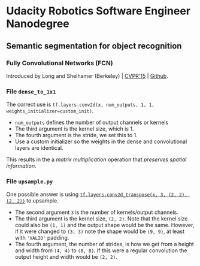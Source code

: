 # Udacity Robotics Software Engineer Nanodegree

## Semantic segmentation for object recognition

### Fully Convolutional Networks (FCN)

Introduced by Long and Shelhamer (Berkeley) | [CVPR'15](https://people.eecs.berkeley.edu/~jonlong/long_shelhamer_fcn.pdf) | [Github](https://github.com/shelhamer/fcn.berkeleyvision.org).

### File `dense_to_1x1`

The correct use is `tf.layers.conv2d(x, num_outputs, 1, 1, weights_initializer=custom_init)`.

  * `num_outputs` defines the number of output channels or kernels
  * The third argument is the kernel size, which is 1.
  * The fourth argument is the stride, we set this to 1.
  * Use a custom initializer so the weights in the dense and convolutional layers are identical.

This results in the a _matrix multiplication_ operation that _preserves spatial information_.

### File `upsample.py`

One possible answer is using [`tf.layers.conv2d_transpose(x, 3, (2, 2), (2, 2))`](https://www.tensorflow.org/api_docs/python/tf/contrib/layers/conv2d_transpose) to upsample.

  * The second argument `3` is the number of kernels/output channels.
  * The third argument is the kernel size, `(2, 2)`. Note that the kernel size could also be `(1, 1)` and the output shape would be the same. However, if it were changed to `(3, 3)` note the shape would be `(9, 9)`, at least with `'VALID'` padding.
  * The fourth argument, the number of strides, is how we get from a height and width from `(4, 4)` to `(8, 8)`. If this were a regular convolution the output height and width would be `(2, 2)`.


